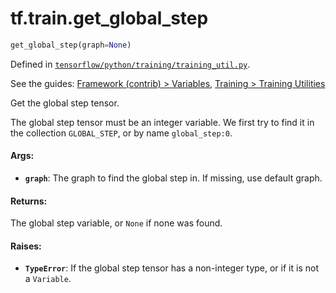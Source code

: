 <div itemscope itemtype="http://developers.google.com/ReferenceObject">
<meta itemprop="name" content="tf.train.get_global_step" />
</div>

# tf.train.get_global_step

``` python
get_global_step(graph=None)
```



Defined in [`tensorflow/python/training/training_util.py`](https://www.tensorflow.org/code/tensorflow/python/training/training_util.py).

See the guides: [Framework (contrib) > Variables](../../../../api_guides/python/contrib.framework.md#Variables), [Training > Training Utilities](../../../../api_guides/python/train.md#Training_Utilities)

Get the global step tensor.

The global step tensor must be an integer variable. We first try to find it
in the collection `GLOBAL_STEP`, or by name `global_step:0`.

#### Args:

* <b>`graph`</b>: The graph to find the global step in. If missing, use default graph.


#### Returns:

The global step variable, or `None` if none was found.


#### Raises:

* <b>`TypeError`</b>: If the global step tensor has a non-integer type, or if it is not
    a `Variable`.